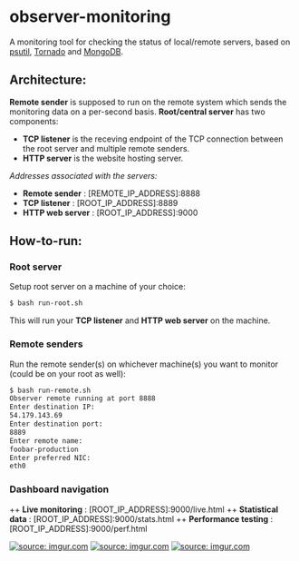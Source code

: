 # observer-monitoring
A monitoring tool for checking the status of local/remote servers, based on <a href="https://github.com/giampaolo/psutil">psutil</a>, <a href="https://github.com/tornadoweb/tornado">Tornado</a> and <a href="https://github.com/mongodb/mongo">MongoDB</a>.

## Architecture:
**Remote sender** is supposed to run on the remote system which sends the monitoring data on a per-second basis.
**Root/central server** has two components:
* **TCP listener** is the receving endpoint of the TCP connection between the root server and multiple remote senders.
* **HTTP server** is the website hosting server.
  
*Addresses associated with the servers:*
+ **Remote sender** : [REMOTE_IP_ADDRESS]:8888
+ **TCP listener** : [ROOT_IP_ADDRESS]:8889
+ **HTTP web server** : [ROOT_IP_ADDRESS]:9000
 
## How-to-run:
### Root server 
 Setup root server on a machine of your choice:
 ```bash
 $ bash run-root.sh
 ```
 This will run your **TCP listener** and **HTTP web server** on the machine.
 
### Remote senders
 Run the remote sender(s) on whichever machine(s) you want to monitor (could be on your root as well):
 ```bash
 $ bash run-remote.sh
Observer remote running at port 8888
Enter destination IP: 
54.179.143.69 
Enter destination port: 
8889
Enter remote name: 
foobar-production
Enter preferred NIC: 
eth0
 ```
### Dashboard navigation
++ **Live monitoring** : [ROOT_IP_ADDRESS]:9000/live.html
++ **Statistical data** : [ROOT_IP_ADDRESS]:9000/stats.html
++ **Performance testing** : [ROOT_IP_ADDRESS]:9000/perf.html

  
<a href="http://imgur.com/Ii0TuNt"><img src="http://i.imgur.com/Ii0TuNt.png" title="source: imgur.com" /></a>
<a href="http://imgur.com/HDGx5VC"><img src="http://i.imgur.com/HDGx5VC.png" title="source: imgur.com" /></a>
<a href="http://imgur.com/IcCxRBf"><img src="http://i.imgur.com/IcCxRBf.png" title="source: imgur.com" /></a>
